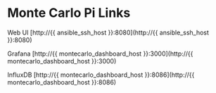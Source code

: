 # Monte Carlo Pi Links

Web UI
[http://{{ ansible_ssh_host }}:8080](http://{{ ansible_ssh_host }}:8080)

Grafana
[http://{{ montecarlo_dashboard_host }}:3000](http://{{ montecarlo_dashboard_host }}:3000)

InfluxDB
[http://{{ montecarlo_dashboard_host }}:8086](http://{{ montecarlo_dashboard_host }}:8086)
